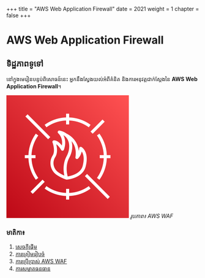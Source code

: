 +++
title = "AWS Web Application Firewall"
date = 2021
weight = 1
chapter = false
+++
# AWS Web Application Firewall

## ទិដ្ឋភាពទូទៅ

នៅក្នុងមេរៀនបន្ទប់ពិសោធន៍នេះ អ្នកនឹងស្វែងយល់អំពីគំនិត និងការអនុវត្តជាក់ស្តែងនៃ **AWS Web Application Firewall**។

![AWS WAF](/public/images/waficon.png)
*រូបភាព៖ AWS WAF*

### មាតិកា៖

1. [សេចក្តីផ្តើម](1-introduction/)
2. [ការត្រៀមរៀបចំ](2-prepare/)
3. [ការប្រើប្រាស់ AWS WAF](3-useawswaf/)
4. [ការសម្អាតធនធាន](4-cleanup/)
